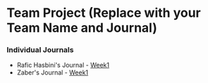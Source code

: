 # Team Project (Replace with your Team Name and Journal)


### **Individual Journals**
* Rafic Hasbini's Journal - [Week1](https://github.com/nguyensjsu/fa22-202-gang-of-four/blob/main/Journals/Rafic/Week1.md)
* Zaber's Journal - [Week1](https://github.com/nguyensjsu/fa22-202-gang-of-four/blob/main/Journals/Zaber/Week1.md)

